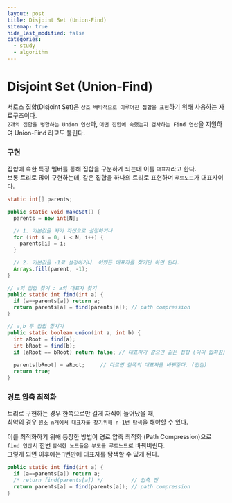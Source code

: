 ```yaml
---
layout: post
title: Disjoint Set (Union-Find)
sitemap: true
hide_last_modified: false
categories:
  - study
  - algorithm
---
```

# Disjoint Set (Union-Find) 

서로소 집합(Disjoint Set)은 `상호 배타적으로 이루어진 집합을 표현`하기 위해 사용하는 자료구조이다.  
`2개의 집합을 병합하는 Union 연산`과, `어떤 집합에 속했는지 검사하는 Find 연산`을 지원하여 Union-Find 라고도 불린다. 

### 구현
집합에 속한 특정 멤버를 통해 집합을 구분하게 되는데 이를 `대표자`라고 한다.  
보통 트리로 많이 구현하는데, 같은 집합을 하나의 트리로 표현하며 `루트노드`가 대표자이다.

```java
static int[] parents;

public static void makeSet() {
  parents = new int[N];

  // 1. 기본값을 자기 자신으로 설정하거나
  for (int i = 0; i < N; i++) {
    parents[i] = i;
  }

  // 2. 기본값을 -1로 설정하거나. 어쨌든 대표자를 찾기만 하면 된다.
  Arrays.fill(parent, -1);
}

// a의 집합 찾기 : a의 대표자 찾기
public static int find(int a) {
  if (a==parents[a]) return a;
  return parents[a] = find(parents[a]);	// path compression
}

// a,b 두 집합 합치기
public static boolean union(int a, int b) {
  int aRoot = find(a);
  int bRoot = find(b);
  if (aRoot == bRoot) return false; // 대표자가 같으면 같은 집합 (이미 합쳐짐)
  
  parents[bRoot] = aRoot;     // 다르면 한쪽의 대표자를 바꿔준다. (합침)
  return true;
}
```

### 경로 압축 최적화
트리로 구현하는 경우 한쪽으로만 길게 자식이 늘어났을 때,    
최악의 경우 `원소 n개에서 대표자를 찾기위해 n-1번 탐색`을 해야할 수 있다.  

이를 최적화하기 위해 등장한 방법이 경로 압축 최적화 (Path Compression)으로  
`find 연산`시 한번 `탐색한 노드들은 부모를 루트노드`로 바꿔버린다.  
그렇게 되면 이후에는 1번만에 대표자를 탐색할 수 있게 된다.

```java
public static int find(int a) {
  if (a==parents[a]) return a;
  /* return find(parents[a]) */         // 압축 전
  return parents[a] = find(parents[a]);	// path compression
}
```
